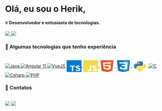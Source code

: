 # Olá, eu sou o Herik,
#### 💡 Desenvolvedor e entusiasta de tecnologias.

<div>
  <a href="https://github.com/herikLorencao">
    <img height="180em"  src="https://github-readme-stats.vercel.app/api?username=herikLorencao&include_all_commits=true&count_private=true&show_icons=true">
  <img height="180em" src="https://github-readme-stats.vercel.app/api/top-langs/?username=herikLorencao&layout=compact&include_all_commits=true&count_private=true&show_icons=true">
  </a>
</div>

### 🧠 Algumas tecnologias que tenho experiência

<div style="display: inline_block"><br>
  <a href="https://github.com/herikLorencao">
    <img align="center" alt="Java" height="40" width="50" src="https://cdn.jsdelivr.net/gh/devicons/devicon/icons/java/java-original.svg" />
  </a>
  <a href="https://github.com/herikLorencao">
    <img align="center" alt="Angular 11" height=40" width="50" src="https://cdn.jsdelivr.net/gh/devicons/devicon/icons/angularjs/angularjs-original.svg" />
  </a>
  <a href="https://github.com/herikLorencao">
    <img align="center" alt="VueJS" height="40" width="50" src="https://cdn.jsdelivr.net/gh/devicons/devicon/icons/vuejs/vuejs-original.svg" />
  </a>
  <a href="https://github.com/herikLorencao">
    <img align="center" alt="TS" height="40" width="50" src="https://raw.githubusercontent.com/devicons/devicon/master/icons/typescript/typescript-plain.svg">
  <a>
  <a href="https://github.com/herikLorencao">
    <img align="center" alt="JS" height="40" width="50" src="https://raw.githubusercontent.com/devicons/devicon/master/icons/javascript/javascript-plain.svg">
  </a>
  <a href="https://github.com/herikLorencao">
    <img align="center" alt="HTML5" height="40" width="50" src="https://raw.githubusercontent.com/devicons/devicon/master/icons/html5/html5-original.svg">
  </a>
  <a href="https://github.com/herikLorencao">
    <img align="center" alt="CSS3" height="40" width="50" src="https://raw.githubusercontent.com/devicons/devicon/master/icons/css3/css3-original.svg">
  </a>
  <a href="https://github.com/herikLorencao">
    <img align="center" alt="Python 3" height="40" width="50" src="https://raw.githubusercontent.com/devicons/devicon/master/icons/python/python-original.svg">
  </a>
  <a href="https://github.com/herikLorencao">
    <img align="center" alt="C" height="40" width="50" src="https://cdn.jsdelivr.net/gh/devicons/devicon/icons/c/c-original.svg" />
  </a>
  <a href="https://github.com/herikLorencao">
    <img align="center" alt="Csharp" height="40" width="50" src="https://cdn.jsdelivr.net/gh/devicons/devicon/icons/csharp/csharp-original.svg" />
  </a>
  <a href="https://github.com/herikLorencao">
    <img align="center" alt="PHP" height="40" width="50" src="https://cdn.jsdelivr.net/gh/devicons/devicon/icons/php/php-original.svg" />
  </a>
</div>
  
### 📒 Contatos

<div style="display: inline_block"><br>
    <a href="https://www.linkedin.com/in/herik-dos-santos-loren%C3%A7%C3%A3o-751b16187/"><img src="https://img.shields.io/badge/LinkedIn-0077B5?style=for-the-badge&logo=linkedin&logoColor=white"></a>
    <a href="mailto:heriksantoslorencao@gmail.com"><img src="https://img.shields.io/badge/Gmail-D14836?style=for-the-badge&logo=gmail&logoColor=white"></a>
</div>
